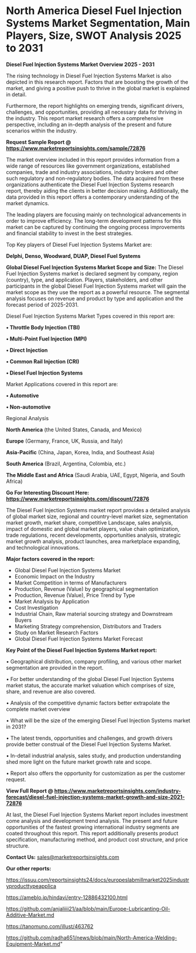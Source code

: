  # North America Diesel Fuel Injection Systems Market Segmentation, Main Players, Size, SWOT Analysis 2025 to 2031

<Strong> Diesel Fuel Injection Systems Market Overview 2025 - 2031</strong>

The rising technology in Diesel Fuel Injection Systems Market is also depicted in this research report. Factors that are boosting the growth of the market, and giving a positive push to thrive in the global market is explained in detail.

Furthermore, the report highlights on emerging trends, significant drivers, challenges, and opportunities, providing all necessary data for thriving in the industry. This report market research offers a comprehensive perspective, including an in-depth analysis of the present and future scenarios within the industry.

<strong>Request Sample Report @ <a href=https://www.marketreportsinsights.com/sample/72876>https://www.marketreportsinsights.com/sample/72876</a></strong>

The market overview included in this report provides information from a wide range of resources like government organizations, established companies, trade and industry associations, industry brokers and other such regulatory and non-regulatory bodies. The data acquired from these organizations authenticate the Diesel Fuel Injection Systems research report, thereby aiding the clients in better decision making. Additionally, the data provided in this report offers a contemporary understanding of the market dynamics.

The leading players are focusing mainly on technological advancements in order to improve efficiency. The long-term development patterns for this market can be captured by continuing the ongoing process improvements and financial stability to invest in the best strategies.

Top Key players of Diesel Fuel Injection Systems Market are:

<strong>Delphi, Denso, Woodward, DUAP, Diesel Fuel Systems</strong>

<strong><b>Global Diesel Fuel Injection Systems Market Scope and Size:</b></strong>
The Diesel Fuel Injection Systems market is declared segment by company, region (country), type, and application. Players, stakeholders, and other participants in the global Diesel Fuel Injection Systems market will gain the market scope as they use the report as a powerful resource. The segmental analysis focuses on revenue and product by type and application and the forecast period of 2025-2031.

Diesel Fuel Injection Systems Market Types covered in this report are:

<strong>• Throttle Body Injection (TBI)

• Multi-Point Fuel Injection (MPI)

• Direct Injection

• Common Rail Injection (CRI)

• Diesel Fuel Injection Systems</strong>

Market Applications covered in this report are:

<strong>• Automotive

• Non-automotive</strong> 

Regional Analysis

<strong>North America</strong> (the United States, Canada, and Mexico)

<strong>Europe</strong> (Germany, France, UK, Russia, and Italy)

<strong>Asia-Pacific</strong> (China, Japan, Korea, India, and Southeast Asia)

<strong>South America</strong> (Brazil, Argentina, Colombia, etc.)

<strong>The Middle East and Africa</strong> (Saudi Arabia, UAE, Egypt, Nigeria, and South Africa)

<strong>Go For Interesting Discount Here: <a href=https://www.marketreportsinsights.com/discount/72876>https://www.marketreportsinsights.com/discount/72876</a></strong>

The Diesel Fuel Injection Systems market report provides a detailed analysis of global market size, regional and country-level market size, segmentation market growth, market share, competitive Landscape, sales analysis, impact of domestic and global market players, value chain optimization, trade regulations, recent developments, opportunities analysis, strategic market growth analysis, product launches, area marketplace expanding, and technological innovations.

<strong><b>Major factors covered in the report:</b></strong>
<ul>
  <li>Global Diesel Fuel Injection Systems Market </li>
  <li>Economic Impact on the Industry</li>
  <li>Market Competition in terms of Manufacturers</li>
  <li>Production, Revenue (Value) by geographical segmentation</li>
  <li>Production, Revenue (Value), Price Trend by Type</li>
  <li>Market Analysis by Application</li>
  <li>Cost Investigation</li>
  <li>Industrial Chain, Raw material sourcing strategy and Downstream Buyers</li>
  <li>Marketing Strategy comprehension, Distributors and Traders</li>
  <li>Study on Market Research Factors</li>
  <li>Global Diesel Fuel Injection Systems Market Forecast</li>
</ul>

<strong><b>Key Point of the Diesel Fuel Injection Systems Market report:</b></strong>

• Geographical distribution, company profiling, and various other market segmentation are provided in the report.

• For better understanding of the global Diesel Fuel Injection Systems market status, the accurate market valuation which comprises of size, share, and revenue are also covered.

• Analysis of the competitive dynamic factors better extrapolate the complete market overview

• What will be the size of the emerging Diesel Fuel Injection Systems market in 2031?

• The latest trends, opportunities and challenges, and growth drivers provide better construal of the Diesel Fuel Injection Systems Market.

• In-detail industrial analysis, sales study, and production understanding shed more light on the future market growth rate and scope.

• Report also offers the opportunity for customization as per the customer request.

<strong><b>View Full Report @ <a href=https://www.marketreportsinsights.com/industry-forecast/diesel-fuel-injection-systems-market-growth-and-size-2021-72876>https://www.marketreportsinsights.com/industry-forecast/diesel-fuel-injection-systems-market-growth-and-size-2021-72876</a></b></strong>


At last, the Diesel Fuel Injection Systems Market report includes investment come analysis and development trend analysis. The present and future opportunities of the fastest growing international industry segments are coated throughout this report. This report additionally presents product specification, manufacturing method, and product cost structure, and price structure.

<strong>Contact Us:</strong>
sales@marketreportsinsights.com

<strong>Our other reports:</strong>

<a href=https://issuu.com/reportsinsights24/docs/europeslabmillmarket2025industryproducttypeapplica>https://issuu.com/reportsinsights24/docs/europeslabmillmarket2025industryproducttypeapplica</a>

<a href=https://ameblo.jp/hindavi/entry-12886432100.html>https://ameblo.jp/hindavi/entry-12886432100.html</a>

<a href=https://github.com/anjaliiii21/aa/blob/main/Europe-Lubricanting-Oil-Additive-Market.md>https://github.com/anjaliiii21/aa/blob/main/Europe-Lubricanting-Oil-Additive-Market.md</a>

<a href=https://tanomuno.com/illust/463762>https://tanomuno.com/illust/463762</a>

<a href=https://github.com/radha651/news/blob/main/North-America-Welding-Equipment-Market.md>https://github.com/radha651/news/blob/main/North-America-Welding-Equipment-Market.md</a>"
